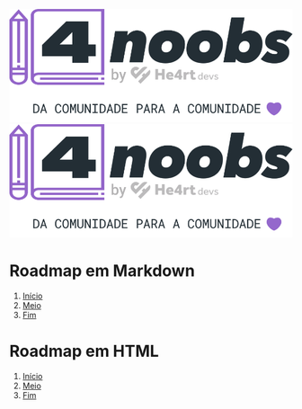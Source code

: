 ![Imagem em Markdown](./4noobsAssets/image.svg)
<img alt="Imagem em HTML" src="./4noobsAssets/image.svg">

# Roadmap em Markdown

1. [Início](./4noobsDocs/1-Introducao_1-Inicio.md)
2. [Meio](./4noobsDocs/2-Desenvolvimento_1-Meio.md)
3. [Fim](./4noobsDocs/3-Conclusao_1-Fim.md)

# Roadmap em HTML

1. <a href="./4noobsDocs/1-Introducao_1-Inicio.md">Início</a>
1. <a href="./4noobsDocs/2-Desenvolvimento_1-Meio.md">Meio</a>
1. <a href="./4noobsDocs/3-Conclusao_1-Fim.md">Fim</a>
